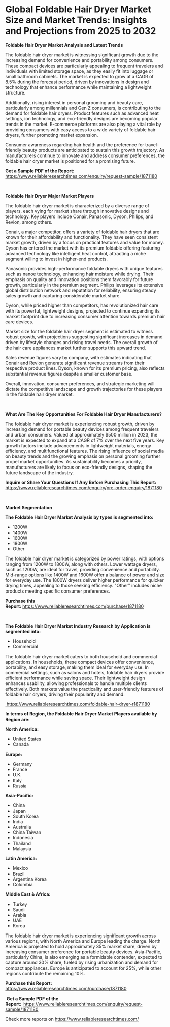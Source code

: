 <p><h1>Global Foldable Hair Dryer Market Size and Market Trends: Insights and Projections from 2025 to 2032</h1></p><p><strong>Foldable Hair Dryer Market Analysis and Latest Trends</strong></p>
<p><p>The foldable hair dryer market is witnessing significant growth due to the increasing demand for convenience and portability among consumers. These compact devices are particularly appealing to frequent travelers and individuals with limited storage space, as they easily fit into luggage or small bathroom cabinets. The market is expected to grow at a CAGR of 8.5% during the forecast period, driven by innovations in design and technology that enhance performance while maintaining a lightweight structure.</p><p>Additionally, rising interest in personal grooming and beauty care, particularly among millennials and Gen Z consumers, is contributing to the demand for foldable hair dryers. Product features such as advanced heat settings, ion technology, and eco-friendly designs are becoming popular trends in the market. E-commerce platforms are also playing a vital role by providing consumers with easy access to a wide variety of foldable hair dryers, further promoting market expansion.</p><p>Consumer awareness regarding hair health and the preference for travel-friendly beauty products are anticipated to sustain this growth trajectory. As manufacturers continue to innovate and address consumer preferences, the foldable hair dryer market is positioned for a promising future.</p></p>
<p><strong>Get a Sample PDF of the Report:&nbsp;</strong> <a href="https://www.reliableresearchtimes.com/enquiry/request-sample/1871180?utm_campaign=2220&utm_medium=2&utm_source=Github&utm_content=ia&utm_term=05042025&utm_id=foldable-hair-dryer">https://www.reliableresearchtimes.com/enquiry/request-sample/1871180</a></p>
<p>&nbsp;</p>
<p><strong>Foldable Hair Dryer Major Market Players</strong></p>
<p><p>The foldable hair dryer market is characterized by a diverse range of players, each vying for market share through innovative designs and technology. Key players include Conair, Panasonic, Dyson, Philips, and Revlon, among others.</p><p>Conair, a major competitor, offers a variety of foldable hair dryers that are known for their affordability and functionality. They have seen consistent market growth, driven by a focus on practical features and value for money. Dyson has entered the market with its premium foldable offering featuring advanced technology like intelligent heat control, attracting a niche segment willing to invest in higher-end products.</p><p>Panasonic provides high-performance foldable dryers with unique features such as nanoe technology, enhancing hair moisture while drying. Their emphasis on quality and innovation positions them favorably for future growth, particularly in the premium segment. Philips leverages its extensive global distribution network and reputation for reliability, ensuring steady sales growth and capturing considerable market share.</p><p>Dyson, while priced higher than competitors, has revolutionized hair care with its powerful, lightweight designs, projected to continue expanding its market footprint due to increasing consumer attention towards premium hair care devices.</p><p>Market size for the foldable hair dryer segment is estimated to witness robust growth, with projections suggesting significant increases in demand driven by lifestyle changes and rising travel needs. The overall growth of the hair care appliances market further supports this upward trend.</p><p>Sales revenue figures vary by company, with estimates indicating that Conair and Revlon generate significant revenue streams from their respective product lines. Dyson, known for its premium pricing, also reflects substantial revenue figures despite a smaller customer base.</p><p>Overall, innovation, consumer preferences, and strategic marketing will dictate the competitive landscape and growth trajectories for these players in the foldable hair dryer market.</p></p>
<p>&nbsp;</p>
<p><strong>What Are The Key Opportunities For Foldable Hair Dryer Manufacturers?</strong></p>
<p><p>The foldable hair dryer market is experiencing robust growth, driven by increasing demand for portable beauty devices among frequent travelers and urban consumers. Valued at approximately $500 million in 2023, the market is expected to expand at a CAGR of 7% over the next five years. Key growth factors include advancements in lightweight materials, energy efficiency, and multifunctional features. The rising influence of social media on beauty trends and the growing emphasis on personal grooming further propel market opportunities. As sustainability becomes a priority, manufacturers are likely to focus on eco-friendly designs, shaping the future landscape of the industry.</p></p>
<p><strong>Inquire or Share Your Questions If Any Before Purchasing This Report:</strong> <a href="https://www.reliableresearchtimes.com/enquiry/pre-order-enquiry/1871180?utm_campaign=2220&utm_medium=2&utm_source=Github&utm_content=ia&utm_term=05042025&utm_id=foldable-hair-dryer">https://www.reliableresearchtimes.com/enquiry/pre-order-enquiry/1871180</a></p>
<p>&nbsp;</p>
<p><strong>Market Segmentation</strong></p>
<p><strong>The Foldable Hair Dryer Market Analysis by types is segmented into:</strong></p>
<p><ul><li>1200W</li><li>1400W</li><li>1600W</li><li>1800W</li><li>Other</li></ul></p>
<p><p>The foldable hair dryer market is categorized by power ratings, with options ranging from 1200W to 1800W, along with others. Lower wattage dryers, such as 1200W, are ideal for travel, providing convenience and portability. Mid-range options like 1400W and 1600W offer a balance of power and size for everyday use. The 1800W dryers deliver higher performance for quicker drying times, appealing to those seeking efficiency. "Other" includes niche products meeting specific consumer preferences.</p></p>
<p><strong>Purchase this Report:&nbsp;</strong><a href="https://www.reliableresearchtimes.com/purchase/1871180?utm_campaign=2220&utm_medium=2&utm_source=Github&utm_content=ia&utm_term=05042025&utm_id=foldable-hair-dryer">https://www.reliableresearchtimes.com/purchase/1871180</a></p>
<p>&nbsp;</p>
<p><strong>The Foldable Hair Dryer Market Industry Research by Application is segmented into:</strong></p>
<p><ul><li>Household</li><li>Commercial</li></ul></p>
<p><p>The foldable hair dryer market caters to both household and commercial applications. In households, these compact devices offer convenience, portability, and easy storage, making them ideal for everyday use. In commercial settings, such as salons and hotels, foldable hair dryers provide efficient performance while saving space. Their lightweight design enhances usability, allowing professionals to handle multiple clients effectively. Both markets value the practicality and user-friendly features of foldable hair dryers, driving their popularity and demand.</p></p>
<p><a href="https://www.reliableresearchtimes.com/foldable-hair-dryer-r1871180?utm_campaign=2220&utm_medium=2&utm_source=Github&utm_content=ia&utm_term=05042025&utm_id=foldable-hair-dryer">&nbsp;https://www.reliableresearchtimes.com/foldable-hair-dryer-r1871180</a></p>
<p><strong>In terms of Region, the Foldable Hair Dryer Market Players available by Region are:</strong></p>
<p>
    <p> <strong> North America: </strong>
        <ul>
            <li>United States</li>
            <li>Canada</li>
        </ul>
        </p> 
    <p> <strong> Europe: </strong>
        <ul>
            <li>Germany</li>
            <li>France</li>
            <li>U.K.</li>
            <li>Italy</li>
            <li>Russia</li>
        </ul>
        </p> 
    <p> <strong> Asia-Pacific: </strong>
        <ul>
            <li>China</li>
            <li>Japan</li>
            <li>South Korea</li>
            <li>India</li>
            <li>Australia</li>
            <li>China Taiwan</li>
            <li>Indonesia</li>
            <li>Thailand</li>
            <li>Malaysia</li>
        </ul>
        </p> 
    <p> <strong> Latin America: </strong>
        <ul>
            <li>Mexico</li>
            <li>Brazil</li>
            <li>Argentina Korea</li>
            <li>Colombia</li>
        </ul>
        </p> 
    <p> <strong> Middle East & Africa: </strong>
        <ul>
            <li>Turkey</li>
            <li>Saudi</li>
            <li>Arabia</li>
            <li>UAE</li>
            <li>Korea</li>
        </ul>
    </p>
    </p>
<p><p>The foldable hair dryer market is experiencing significant growth across various regions, with North America and Europe leading the charge. North America is projected to hold approximately 35% market share, driven by increasing consumer preference for portable beauty devices. Asia-Pacific, particularly China, is also emerging as a formidable contender, expected to capture around 30% share, fueled by rising urbanization and demand for compact appliances. Europe is anticipated to account for 25%, while other regions contribute the remaining 10%.</p></p>
<p><strong>Purchase this Report: </strong><a href="https://www.reliableresearchtimes.com/purchase/1871180?utm_campaign=2220&utm_medium=2&utm_source=Github&utm_content=ia&utm_term=05042025&utm_id=foldable-hair-dryer">https://www.reliableresearchtimes.com/purchase/1871180</a></p>
<p>&nbsp;<strong>Get a Sample PDF of the Report:&nbsp;&nbsp;</strong><a href="https://www.reliableresearchtimes.com/enquiry/request-sample/1871180?utm_campaign=2220&utm_medium=2&utm_source=Github&utm_content=ia&utm_term=05042025&utm_id=foldable-hair-dryer">https://www.reliableresearchtimes.com/enquiry/request-sample/1871180</a></p>
<p><strong></strong></p>
<p>Check more reports on <a href="https://www.reliableresearchtimes.com/?utm_campaign=2220&utm_medium=2&utm_source=Github&utm_content=ia&utm_term=05042025&utm_id=foldable-hair-dryer">https://www.reliableresearchtimes.com/</a></p>